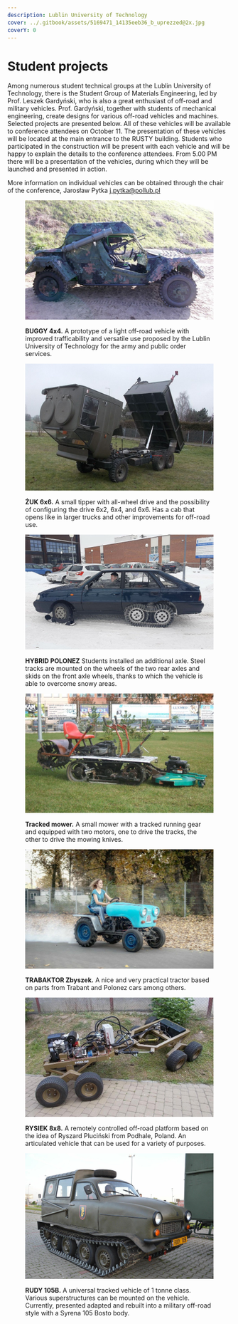 ```yaml
---
description: Lublin University of Technology
cover: ../.gitbook/assets/5169471_14135eeb36_b_uprezzed@2x.jpg
coverY: 0
---
```


# Student projects

Among numerous student technical groups at the Lublin University of Technology, there is the Student Group of Materials Engineering, led by Prof. Leszek Gardyński, who is also a great enthusiast of off-road and military vehicles. Prof. Gardyński, together with students of mechanical engineering, create designs for various off-road vehicles and machines. Selected projects are presented below. All of these vehicles will be available to conference attendees on October 11. The presentation of these vehicles will be located at the main entrance to the RUSTY building. Students who participated in the construction will be present with each vehicle and will be happy to explain the details to the conference attendees. From 5.00 PM there will be a presentation of the vehicles, during which they will be launched and presented in action.

More information on individual vehicles can be obtained through the chair of the conference, Jarosław Pytka [j.pytka@pollub.pl](mailto:j.pytka@pollub.pl)

<div>

<figure><img src="../.gitbook/assets/buggy.JPG" alt=""><figcaption><p><strong>BUGGY 4x4.</strong> A prototype of a light off-road vehicle with improved trafficability and versatile use proposed by the Lublin University of Technology for the army and public order services.</p></figcaption></figure>

 

<figure><img src="../.gitbook/assets/zuk 66.JPG" alt=""><figcaption><p><strong>ŻUK 6x6.</strong> A small tipper with all-wheel drive and the possibility of configuring the drive 6x2, 6x4, and 6x6. Has a cab that opens like in larger trucks and other improvements for off-road use.</p></figcaption></figure>

</div>

<div>

<figure><img src="../.gitbook/assets/polonez.JPG" alt=""><figcaption><p><strong>HYBRID POLONEZ</strong> Students installed an additional axle. Steel tracks are mounted on the wheels of the two rear axles and skids on the front axle wheels, thanks to which the vehicle is able to overcome snowy areas.</p></figcaption></figure>

 

<figure><img src="../.gitbook/assets/i_mower.jpg" alt=""><figcaption><p><strong>Tracked mower.</strong> A small mower with a tracked running gear and equipped with two motors, one to drive the tracks, the other to drive the mowing knives.</p></figcaption></figure>

</div>

<div>

<figure><img src="../.gitbook/assets/i_trabaktor.jpg" alt=""><figcaption><p><strong>TRABAKTOR Zbyszek.</strong> A nice and very practical tractor based on parts from Trabant and Polonez cars among others.</p></figcaption></figure>

 

<figure><img src="../.gitbook/assets/i_rysiek.jpg" alt=""><figcaption><p><strong>RYSIEK 8x8.</strong> A remotely controlled off-road platform based on the idea of ​​Ryszard Pluciński from Podhale, Poland. An articulated vehicle that can be used for a variety of purposes.</p></figcaption></figure>

</div>

<figure><img src="../.gitbook/assets/i_rudy.jpg" alt=""><figcaption><p><strong>RUDY 105B.</strong> A ​​universal tracked vehicle of 1 tonne class. Various superstructures can be mounted on the vehicle. Currently, presented adapted and rebuilt into a military off-road style with a Syrena 105 Bosto body.</p></figcaption></figure>
